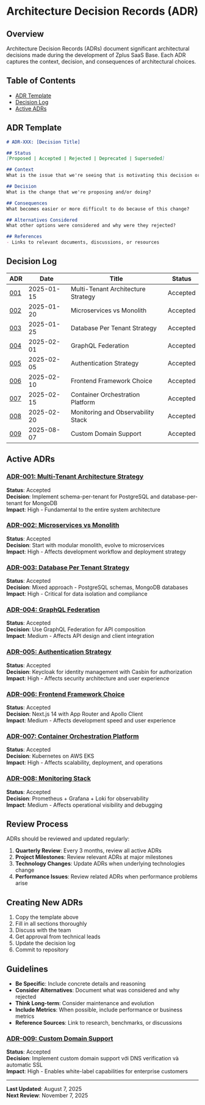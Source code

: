 # Architecture Decision Records (ADR)

## Overview

Architecture Decision Records (ADRs) document significant architectural decisions made during the development of Zplus SaaS Base. Each ADR captures the context, decision, and consequences of architectural choices.

## Table of Contents

- [ADR Template](#adr-template)
- [Decision Log](#decision-log)
- [Active ADRs](#active-adrs)

## ADR Template

```markdown
# ADR-XXX: [Decision Title]

## Status
[Proposed | Accepted | Rejected | Deprecated | Superseded]

## Context
What is the issue that we're seeing that is motivating this decision or change?

## Decision
What is the change that we're proposing and/or doing?

## Consequences
What becomes easier or more difficult to do because of this change?

## Alternatives Considered
What other options were considered and why were they rejected?

## References
- Links to relevant documents, discussions, or resources
```

## Decision Log

| ADR | Date | Title | Status |
|-----|------|-------|--------|
| [001](./001-multi-tenant-architecture.md) | 2025-01-15 | Multi-Tenant Architecture Strategy | Accepted |
| [002](./002-microservices-vs-monolith.md) | 2025-01-20 | Microservices vs Monolith | Accepted |
| [003](./003-database-per-tenant.md) | 2025-01-25 | Database Per Tenant Strategy | Accepted |
| [004](./004-graphql-federation.md) | 2025-02-01 | GraphQL Federation | Accepted |
| [005](./005-authentication-strategy.md) | 2025-02-05 | Authentication Strategy | Accepted |
| [006](./006-frontend-framework.md) | 2025-02-10 | Frontend Framework Choice | Accepted |
| [007](./007-container-orchestration.md) | 2025-02-15 | Container Orchestration Platform | Accepted |
| [008](./008-monitoring-stack.md) | 2025-02-20 | Monitoring and Observability Stack | Accepted |
| [009](./009-custom-domain-support.md) | 2025-08-07 | Custom Domain Support | Accepted |

## Active ADRs

### [ADR-001: Multi-Tenant Architecture Strategy](./001-multi-tenant-architecture.md)
**Status**: Accepted  
**Decision**: Implement schema-per-tenant for PostgreSQL and database-per-tenant for MongoDB  
**Impact**: High - Fundamental to the entire system architecture

### [ADR-002: Microservices vs Monolith](./002-microservices-vs-monolith.md)
**Status**: Accepted  
**Decision**: Start with modular monolith, evolve to microservices  
**Impact**: High - Affects development workflow and deployment strategy

### [ADR-003: Database Per Tenant Strategy](./003-database-per-tenant.md)
**Status**: Accepted  
**Decision**: Mixed approach - PostgreSQL schemas, MongoDB databases  
**Impact**: High - Critical for data isolation and compliance

### [ADR-004: GraphQL Federation](./004-graphql-federation.md)
**Status**: Accepted  
**Decision**: Use GraphQL Federation for API composition  
**Impact**: Medium - Affects API design and client integration

### [ADR-005: Authentication Strategy](./005-authentication-strategy.md)
**Status**: Accepted  
**Decision**: Keycloak for identity management with Casbin for authorization  
**Impact**: High - Affects security architecture and user experience

### [ADR-006: Frontend Framework Choice](./006-frontend-framework.md)
**Status**: Accepted  
**Decision**: Next.js 14 with App Router and Apollo Client  
**Impact**: Medium - Affects development speed and user experience

### [ADR-007: Container Orchestration Platform](./007-container-orchestration.md)
**Status**: Accepted  
**Decision**: Kubernetes on AWS EKS  
**Impact**: High - Affects scalability, deployment, and operations

### [ADR-008: Monitoring Stack](./008-monitoring-stack.md)
**Status**: Accepted  
**Decision**: Prometheus + Grafana + Loki for observability  
**Impact**: Medium - Affects operational visibility and debugging

## Review Process

ADRs should be reviewed and updated regularly:

1. **Quarterly Review**: Every 3 months, review all active ADRs
2. **Project Milestones**: Review relevant ADRs at major milestones
3. **Technology Changes**: Update ADRs when underlying technologies change
4. **Performance Issues**: Review related ADRs when performance problems arise

## Creating New ADRs

1. Copy the template above
2. Fill in all sections thoroughly
3. Discuss with the team
4. Get approval from technical leads
5. Update the decision log
6. Commit to repository

## Guidelines

- **Be Specific**: Include concrete details and reasoning
- **Consider Alternatives**: Document what was considered and why rejected
- **Think Long-term**: Consider maintenance and evolution
- **Include Metrics**: When possible, include performance or business metrics
- **Reference Sources**: Link to research, benchmarks, or discussions

### [ADR-009: Custom Domain Support](./009-custom-domain-support.md)
**Status**: Accepted  
**Decision**: Implement custom domain support với DNS verification và automatic SSL  
**Impact**: High - Enables white-label capabilities for enterprise customers

---

**Last Updated**: August 7, 2025  
**Next Review**: November 7, 2025

